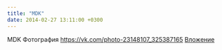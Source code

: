 ```yaml
---
title: "MDK"
date: 2014-02-27 13:11:00 +0300
---
```


MDK
Фотография
<a class="vk-attach" href="https://vk.com/photo-23148107_325387165">https://vk.com/photo-23148107_325387165</a>
<a class="vk-attach" href="https://vk.com/photo-23148107_325387165">Вложение</a>

